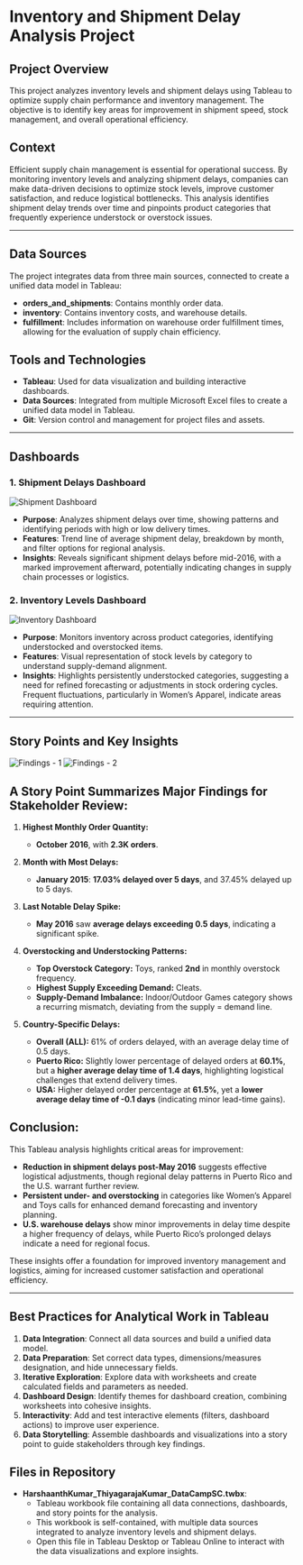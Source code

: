 # Inventory and Shipment Delay Analysis Project

## Project Overview
This project analyzes inventory levels and shipment delays using Tableau to optimize supply chain performance and inventory management. The objective is to identify key areas for improvement in shipment speed, stock management, and overall operational efficiency.

## Context
Efficient supply chain management is essential for operational success. By monitoring inventory levels and analyzing shipment delays, companies can make data-driven decisions to optimize stock levels, improve customer satisfaction, and reduce logistical bottlenecks. This analysis identifies shipment delay trends over time and pinpoints product categories that frequently experience understock or overstock issues.

---

## Data Sources
The project integrates data from three main sources, connected to create a unified data model in Tableau:

   - **orders_and_shipments**: Contains monthly order data.
   - **inventory**: Contains inventory costs, and warehouse details.
   - **fulfillment**: Includes information on warehouse order fulfillment times, allowing for the evaluation of supply chain efficiency.

## Tools and Technologies
- **Tableau**: Used for data visualization and building interactive dashboards.
- **Data Sources**: Integrated from multiple Microsoft Excel files to create a unified data model in Tableau.
- **Git**: Version control and management for project files and assets.

---

## Dashboards
### 1. Shipment Delays Dashboard
![Shipment Dashboard](https://github.com/user-attachments/assets/01f2c621-188b-4400-a89f-729dd16d756a)
   - **Purpose**: Analyzes shipment delays over time, showing patterns and identifying periods with high or low delivery times.
   - **Features**: Trend line of average shipment delay, breakdown by month, and filter options for regional analysis.
   - **Insights**: Reveals significant shipment delays before mid-2016, with a marked improvement afterward, potentially indicating changes in supply chain processes or logistics.
     
### 2. Inventory Levels Dashboard
![Inventory Dashboard](https://github.com/user-attachments/assets/f0f0e297-96b6-444b-a35f-279cacc72b7f)
   - **Purpose**: Monitors inventory across product categories, identifying understocked and overstocked items.
   - **Features**: Visual representation of stock levels by category to understand supply-demand alignment.
   - **Insights**: Highlights persistently understocked categories, suggesting a need for refined forecasting or adjustments in stock ordering cycles. Frequent fluctuations, particularly in Women’s Apparel, indicate areas requiring attention.

---

## Story Points and Key Insights
![Findings - 1](https://github.com/user-attachments/assets/8061319e-3d23-4bd7-9dee-eddbf12baf50)
![Findings - 2](https://github.com/user-attachments/assets/a74a6aa1-fd84-4d38-86d7-234da66332d1)

## A Story Point Summarizes Major Findings for Stakeholder Review:

1. **Highest Monthly Order Quantity:**  
   - **October 2016**, with **2.3K orders**.

2. **Month with Most Delays:**  
   - **January 2015**: **17.03% delayed over 5 days**, and 37.45% delayed up to 5 days.

3. **Last Notable Delay Spike:**  
   - **May 2016** saw **average delays exceeding 0.5 days**, indicating a significant spike.

4. **Overstocking and Understocking Patterns:**  
   - **Top Overstock Category:** Toys, ranked **2nd** in monthly overstock frequency.
   - **Highest Supply Exceeding Demand:** Cleats.
   - **Supply-Demand Imbalance:** Indoor/Outdoor Games category shows a recurring mismatch, deviating from the supply = demand line.

5. **Country-Specific Delays:**  
   - **Overall (ALL):** 61% of orders delayed, with an average delay time of 0.5 days.
   - **Puerto Rico:** Slightly lower percentage of delayed orders at **60.1%**, but a **higher average delay time of 1.4 days**, highlighting logistical challenges that extend delivery times.
   - **USA:** Higher delayed order percentage at **61.5%**, yet a **lower average delay time of -0.1 days** (indicating minor lead-time gains).

## Conclusion:
This Tableau analysis highlights critical areas for improvement:

- **Reduction in shipment delays post-May 2016** suggests effective logistical adjustments, though regional delay patterns in Puerto Rico and the U.S. warrant further review.
- **Persistent under- and overstocking** in categories like Women’s Apparel and Toys calls for enhanced demand forecasting and inventory planning.
- **U.S. warehouse delays** show minor improvements in delay time despite a higher frequency of delays, while Puerto Rico’s prolonged delays indicate a need for regional focus.

These insights offer a foundation for improved inventory management and logistics, aiming for increased customer satisfaction and operational efficiency.

---

## Best Practices for Analytical Work in Tableau
1. **Data Integration**: Connect all data sources and build a unified data model.
2. **Data Preparation**: Set correct data types, dimensions/measures designation, and hide unnecessary fields.
3. **Iterative Exploration**: Explore data with worksheets and create calculated fields and parameters as needed.
4. **Dashboard Design**: Identify themes for dashboard creation, combining worksheets into cohesive insights.
5. **Interactivity**: Add and test interactive elements (filters, dashboard actions) to improve user experience.
6. **Data Storytelling**: Assemble dashboards and visualizations into a story point to guide stakeholders through key findings.

## Files in Repository

- **HarshaanthKumar_ThiyagarajaKumar_DataCampSC.twbx**: 
  - Tableau workbook file containing all data connections, dashboards, and story points for the analysis.
  - This workbook is self-contained, with multiple data sources integrated to analyze inventory levels and shipment delays.
  - Open this file in Tableau Desktop or Tableau Online to interact with the data visualizations and explore insights.
